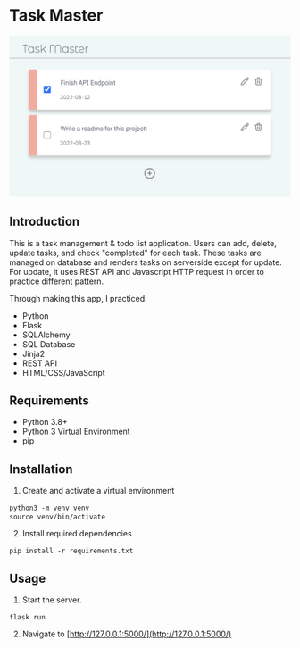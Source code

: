 # Task Master

![Screenshot of Application](screenshot1.png)

## Introduction

This is a task management & todo list application. Users can add, delete, update tasks, and check "completed" for each task. These tasks are managed on database and renders tasks on serverside except for update. For update, it uses REST API and Javascript HTTP request in order to practice different pattern.

Through making this app, I practiced:
- Python
- Flask 
- SQLAlchemy
- SQL Database
- Jinja2
- REST API
- HTML/CSS/JavaScript

## Requirements
- Python 3.8+
- Python 3 Virtual Environment
- pip

## Installation
1. Create and activate a virtual environment
```shell
python3 -m venv venv 
source venv/bin/activate
```
2. Install required dependencies
```shell
pip install -r requirements.txt
```

## Usage
1. Start the server.
```shell
flask run
```
2. Navigate to [http://127.0.0.1:5000/](http://127.0.0.1:5000/)